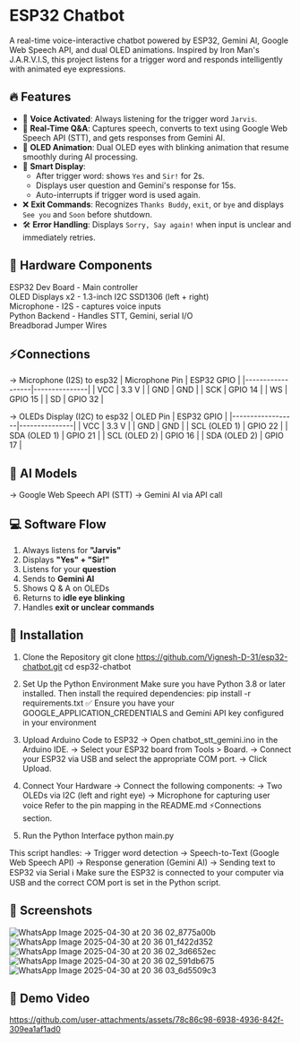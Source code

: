 # ESP32 Chatbot

A real-time voice-interactive chatbot powered by ESP32, Gemini AI, Google Web Speech API, and dual OLED animations. Inspired by Iron Man's J.A.R.V.I.S, this project listens for a trigger word and responds intelligently with animated eye expressions.

## 🔥 Features
- 🎤 **Voice Activated**: Always listening for the trigger word `Jarvis`.
- 💬 **Real-Time Q&A**: Captures speech, converts to text using Google Web Speech API (STT), and gets responses from Gemini AI.
- 👀 **OLED Animation**: Dual OLED eyes with blinking animation that resume smoothly during AI processing.
- 🧠 **Smart Display**:
  - After trigger word: shows `Yes` and `Sir!` for 2s.
  - Displays user question and Gemini's response for 15s.
  - Auto-interrupts if trigger word is used again.
- ❌ **Exit Commands**: Recognizes `Thanks Buddy`, `exit`, or `bye` and displays `See you` and `Soon` before shutdown.
- 🛠️ **Error Handling**: Displays `Sorry, Say again!` when input is unclear and immediately retries.


## 🧱 Hardware Components

ESP32 Dev Board  - Main controller                      
OLED Displays x2 - 1.3-inch I2C SSD1306 (left + right)  
Microphone       - I2S - captures voice inputs          
Python Backend   - Handles STT, Gemini, serial I/O      
Breadborad
Jumper Wires


## ⚡Connections

-> Microphone (I2S) to esp32
| Microphone Pin   | ESP32 GPIO    |
|------------------|---------------|
| VCC              | 3.3 V         |
| GND              | GND           |
| SCK              | GPIO 14       |
| WS               | GPIO 15       |
| SD               | GPIO 32       |


-> OLEDs Display (I2C) to esp32
| OLED Pin         | ESP32 GPIO    |
|------------------|---------------|
| VCC              | 3.3 V         |
| GND              | GND           |
| SCL (OLED 1)     | GPIO 22       |
| SDA (OLED 1)     | GPIO 21       |
| SCL (OLED 2)     | GPIO 16       |
| SDA (OLED 2)     | GPIO 17       |


## 🧠 AI Models

-> Google Web Speech API (STT)
-> Gemini AI via API call


## 💻 Software Flow

1. Always listens for **"Jarvis"**
2. Displays **"Yes" + "Sir!"**
3. Listens for your **question**
4. Sends to **Gemini AI**
5. Shows Q & A on OLEDs
6. Returns to **idle eye blinking**
7. Handles **exit or unclear commands**

## 🔧 Installation

1. Clone the Repository
git clone https://github.com/Vignesh-D-31/esp32-chatbot.git
cd esp32-chatbot

2. Set Up the Python Environment
Make sure you have Python 3.8 or later installed. Then install the required dependencies:
pip install -r requirements.txt
✅ Ensure you have your GOOGLE_APPLICATION_CREDENTIALS and Gemini API key configured in your environment

3. Upload Arduino Code to ESP32
-> Open chatbot_stt_gemini.ino in the Arduino IDE.
-> Select your ESP32 board from Tools > Board.
-> Connect your ESP32 via USB and select the appropriate COM port.
-> Click Upload.

4. Connect Your Hardware
-> Connect the following components:
-> Two OLEDs via I2C (left and right eye)
-> Microphone for capturing user voice
Refer to the pin mapping in the README.md ⚡Connections section.

5. Run the Python Interface
python main.py

This script handles:
-> Trigger word detection
-> Speech-to-Text (Google Web Speech API)
-> Response generation (Gemini AI)
-> Sending text to ESP32 via Serial
ℹ️ Make sure the ESP32 is connected to your computer via USB and the correct COM port is set in the Python script.


## 📸 Screenshots
![WhatsApp Image 2025-04-30 at 20 36 02_8775a00b](https://github.com/user-attachments/assets/d59a7cec-3f27-4b63-9989-ebc4a1b68a49)
![WhatsApp Image 2025-04-30 at 20 36 01_f422d352](https://github.com/user-attachments/assets/6a638f30-bdec-44ce-a033-380bd83e95ef)
![WhatsApp Image 2025-04-30 at 20 36 02_3d6652ec](https://github.com/user-attachments/assets/f1841e28-cd53-4630-bb93-e4969b74ee37)
![WhatsApp Image 2025-04-30 at 20 36 02_591db675](https://github.com/user-attachments/assets/cc3fba6b-c7a3-44d1-a176-5f49b3b4f406)
![WhatsApp Image 2025-04-30 at 20 36 03_6d5509c3](https://github.com/user-attachments/assets/9ceae6dc-85e4-453f-b963-d77369a10359)


## 🎥 Demo Video
https://github.com/user-attachments/assets/78c86c98-6938-4936-842f-309ea1af1ad0

